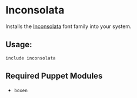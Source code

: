 # Inconsolata

Installs the [Inconsolata][] font family into your system.

## Usage:

``` puppet
include inconsolata
```

## Required Puppet Modules

* `boxen`

[Inconsolata]: http://levien.com/type/myfonts/inconsolata.html
